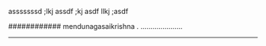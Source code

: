 asssssssd ;lkj assdf ;kj asdf llkj ;asdf



############
mendunagasaikrishna .
.....................
**********************



